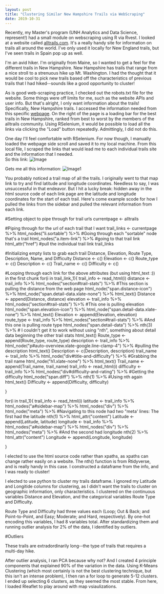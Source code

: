 ```yaml
---
layout: post
title: "Clustering Similar New Hampshire Trails via WebScraping"
date: 2019-10-31
---
```


Recently, my Master's program (UNH Analytics and Data Science, represent!) had a small module on webscraping using R via Rvest. I looked at a website called [alltrails.com](https://www.alltrails.com). It's a really handy site for information on trails all around the world. I've only used it locally for New England trails, but I've seen trails in Spain pop up as well.

I'm an avid hiker. I'm originally from Maine, so I wanted to get a feel for the different trails in New Hampshire. New Hampshire has trails that range from a nice stroll to a strenuous hike up Mt. Washington. I had the thought that it would be cool to pick new trails based off the characteristics of previous trails that I had hiked--sounds like a good opportunity to cluster! 

As is good web-scraping practice, I checked out the robots.txt file for the website. Some things were off limits for me, such as the website APIs and user info. But that's alright, I only want information about the trails! Specifically, New Hampshire trails. I accessed the information needed from this specific [webpage](https://www.alltrails.com/us/new-hampshire). On the right of the page is a loading bar for the best trails in New Hampshire, ranked from best to worst by the members of the alltrails community. Using RSelenium, it would be possible to load all the links via clicking the "Load" button repeatedly. Admittingly, I did not do this.

One day I'll feel comfortable with RSelenium. For now though, I manually loaded the webpage side scroll and saved it to my local machine. From this local file, I scraped the links that would lead me to each individual trails site and the information that I needed.  
So this link: 
![Image](https://github.com/jmyerowitz/jmyerowitz.github.io/blob/master/images/Alltrails1.PNG)

Gets me all this information:
![Image1](https://github.com/jmyerowitz/jmyerowitz.github.io/blob/master/images/Alltrails2.PNG)

You probably noticed a trail map of all the trails. I originally went to that map link to try and find latitude and longitude coordinates. Needless to say, I was unsuccessful in that endeavor. But I hit a lucky break: hidden away in the html source code of each link page are the latitude and longitude coordinates for the start of each trail. Here's come example scode for how I pulled the links from the sidebar and pulled the relevant information from each link. 

#Setting object to pipe through for trail urls
currentpage <- alltrails

#Piping through for the url of each trail that I want
trail_links <- currentpage %>%
  html_nodes("li.sortable") %>% #Going through each "sortable" node that's a trail
  html_nodes("a.item-link") %>% #going to that trail link
  html_attr("href") #pull the individual trail link
trail_links

#Initializing empty lists to grab each trail Distance, Elevation, Route Type, Description, Name, and Difficulty
Distance <- c()
Elevation <- c()
Route_type <- c()
Description <- c()
Trail_name <- c()
Difficulty <- c()


#Looping through each link for the above attributes (but using html_text :)) in the first chunk
for(i in trail_link_1){
  trail_info <- read_html(i)
  distance <- trail_info %>% 
    html_nodes("section#trail-stats") %>% #This section is pulling the distance from the web page
    html_node("span.distance-icon") %>% 
    html_node("span.detail-data.xlate-none") %>% 
    html_text() 
  Distance <- append(Distance, distance)
  elevation <- trail_info %>% 
    html_nodes("section#trail-stats") %>% #This one is pulling elevation
    html_node("span.elevation-icon") %>% 
    html_node("span.detail-data.xlate-none") %>% 
    html_text() 
  Elevation <- append(Elevation, elevation)
  route_type <- trail_info %>% 
    html_nodes("section#trail-stats") %>% #And this one is pulling route type
    html_nodes("span.detail-data") %>% 
    nth(3) %>% # I couldn't get it to work without using "nth", something about detail data beginning the other trail stats
    html_text()
  Route_type <- append(Route_type, route_type)
  description <- trail_info %>% 
    html_node("p#auto-overview.xlate-google.line-clamp-4") %>% #pulling the description
    html_text()
  Description <- c(Description, description)
  trail_name <- trail_info %>% 
    html_node("div#title-and-difficulty") %>% #Grabbing the trail name
    html_node("h1.xlate-none") %>% 
    html_text()
  Trail_name <- append(Trail_name, trail_name)
  trail_info <- read_html(i)
  difficulty <- trail_info %>% 
    html_nodes("div#difficulty-and-rating") %>% #Getting the difficulty
    html_node("span.diff") %>% 
    nth(1) %>%  #Using nth again
    html_text() 
  Difficulty <- append(Difficulty, difficulty)

}

for(i in trail_1){
  trail_info <- read_html(i)
  latitude <- trail_info %>% 
    html_nodes("a#sidebar-map") %>% 
    html_nodes("div") %>%
    html_node("meta") %>% #Navigating to this node had two "meta' lines: The first had the latitude
    nth(1) %>% 
    html_attr("content") 
  Latitude <- append(Latitude, latitude)
  longitude <- trail_info %>% 
    html_nodes("a#sidebar-map") %>% 
    html_nodes("div") %>% 
    html_nodes("meta") %>% #And the second had longitude
    nth(2) %>% 
    html_attr("content")
  Longitude <- append(Longitude, longitude)
 
}

I elected to use the html source code rather than xpaths, as xpaths can change rather easily on a website. The nth() function is from Rtidyverse, and is really handy in this case. I constructed a dataframe from the info, and I was ready to cluster!

I elected to use python to cluster my trails dataframe. I ignored my Latitude and Longitide columns for clustering, as I didn't want the trails to cluster on geographic information, only characteristics. I clustered on the continuous variables Distance and Elevation, and the categorical variables Route Type and Difficulty.

Route Type and Difficulty had three values each (Loop; Out & Back; and Point-to-Point, and Easy; Moderate; and Hard, respectively). By one-hot encoding this variables, I had 8 variables total. After standardizing them and running outlier analysis for 2% of the data, I identified by outliers.

#Outliers


These trails are extradordinarily long--the type of trails that requires a multi-day hike. 

After outlier analysis, I ran PCA because why not? And I created 4 principle components that explained 90% of the variation in the data. Using K-Means Clustering (which most certainly is not the best clustering technique, but this isn't an intense problem), I then ran a for loop to generate 5-12 clusters. I ended up selecting 6 clusters, as they seemed the most stable. From here, I loaded Rleaflet to play around with map vsiaulizations.


